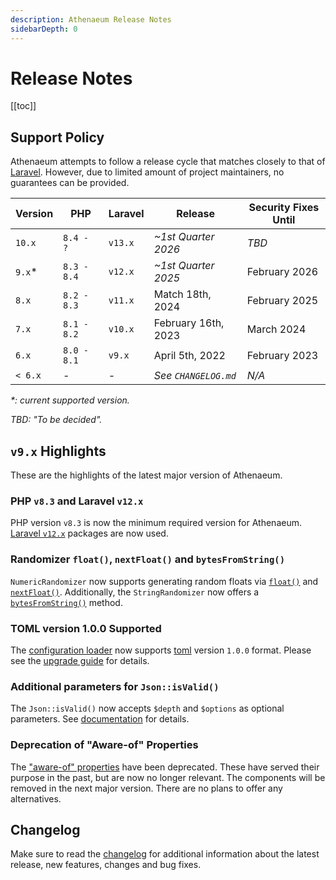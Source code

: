 ```yaml
---
description: Athenaeum Release Notes
sidebarDepth: 0
---
```


# Release Notes

[[toc]]

## Support Policy

Athenaeum attempts to follow a release cycle that matches closely to that of [Laravel](https://laravel.com/docs/11.x/releases).
However, due to limited amount of project maintainers, no guarantees can be provided. 

| Version | PHP         | Laravel | Release              | Security Fixes Until |
|---------|-------------|---------|----------------------|----------------------|
| `10.x`  | `8.4 - ?`   | `v13.x` | _~1st Quarter 2026_  | _TBD_                |
| `9.x`*  | `8.3 - 8.4` | `v12.x` | _~1st Quarter 2025_  | February 2026        |
| `8.x`   | `8.2 - 8.3` | `v11.x` | Match 18th, 2024     | February 2025        |
| `7.x`   | `8.1 - 8.2` | `v10.x` | February 16th, 2023  | March 2024           |
| `6.x`   | `8.0 - 8.1` | `v9.x`  | April 5th, 2022      | February 2023        |
| `< 6.x` | _-_         | _-_     | _See `CHANGELOG.md`_ | _N/A_                |

_*: current supported version._

_TBD: "To be decided"._

## `v9.x` Highlights

These are the highlights of the latest major version of Athenaeum.

### PHP `v8.3` and Laravel `v12.x`

PHP version `v8.3` is now the minimum required version for Athenaeum.
[Laravel `v12.x`](https://laravel.com/docs/12.x/releases) packages are now used.

### Randomizer `float()`, `nextFloat()` and `bytesFromString()`

`NumericRandomizer` now supports generating random floats via [`float()`](./utils/math.md#float)
and [`nextFloat()`](./utils/math.md#nextfloat). Additionally, the `StringRandomizer` now offers a
[`bytesFromString()`](./utils/string.md#bytesfromstring) method.


### TOML version 1.0.0 Supported

The [configuration loader](./config/README.md) now supports [toml](https://github.com/toml-lang/toml) version `1.0.0` format.
Please see the [upgrade guide](./upgrade-guide.md) for details.

### Additional parameters for `Json::isValid()`  

The `Json::isValid()` now accepts `$depth` and `$options` as optional parameters.
See [documentation](./utils/json.md#validation) for details.

### Deprecation of "Aware-of" Properties

The ["aware-of" properties](support/properties/available-helpers.md) have been deprecated. These have served their purpose in the past, but are now no longer
relevant. The components will be removed in the next major version. There are no plans to offer any alternatives.

## Changelog

Make sure to read the [changelog](https://github.com/aedart/athenaeum/blob/master/CHANGELOG.md) for additional information about the latest release, new features, changes and bug fixes. 
